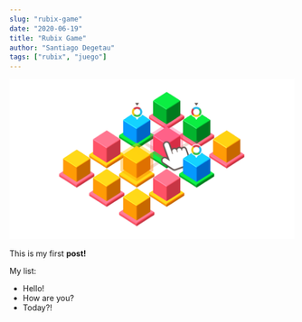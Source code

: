 ```yaml
---
slug: "rubix-game"
date: "2020-06-19"
title: "Rubix Game"
author: "Santiago Degetau"
tags: ["rubix", "juego"]
---
```


![Rubix game](./featured.png)

This is my first **post!**

My list:

- Hello!
- How are you?
- Today?!
